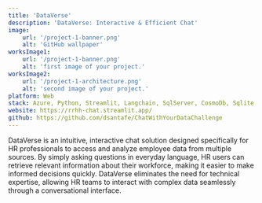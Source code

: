 ```yaml
---
title: 'DataVerse'
description: 'DataVerse: Interactive & Efficient Chat'
image:
    url: '/project-1-banner.png'
    alt: 'GitHub wallpaper'
worksImage1:
    url: '/project-1-banner.png'
    alt: 'first image of your project.'
worksImage2:
    url: '/project-1-architecture.png'
    alt: 'second image of your project.'
platform: Web
stack: Azure, Python, Streamlit, Langchain, SqlServer, CosmoDb, Sqlite
website: https://rrhh-chat.streamlit.app/
github: https://github.com/dsantafe/ChatWithYourDataChallenge
---
```


DataVerse is an intuitive, interactive chat solution designed specifically for HR professionals to access and analyze employee data from multiple sources. By simply asking questions in everyday language, HR users can retrieve relevant information about their workforce, making it easier to make informed decisions quickly. DataVerse eliminates the need for technical expertise, allowing HR teams to interact with complex data seamlessly through a conversational interface.
